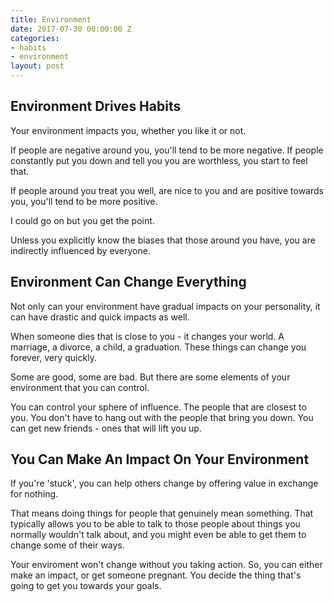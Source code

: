 ```yaml
---
title: Environment
date: 2017-07-30 00:00:00 Z
categories:
- habits
- environment
layout: post
---
```


## Environment Drives Habits

Your environment impacts you, whether you like it or not.

If people are negative around you, you'll tend to be more negative. If people
constantly put you down and tell you you are worthless, you start to feel that.

If people around you treat you well, are nice to you and are positive towards you,
you'll tend to be more positive. 

I could go on but you get the point.

Unless you explicitly know the biases that those around you have, you are indirectly
influenced by everyone. 

## Environment Can Change Everything

Not only can your environment have gradual impacts on your personality, it can have 
drastic and quick impacts as well. 

When someone dies that is close to you - it changes your world. A marriage, a divorce, a child, 
a graduation. These things can change you forever, very quickly.

Some are good, some are bad. But there are some elements of your environment that you can control.

You can control your sphere of influence. The people that are closest to you. You don't have to 
hang out with the people that bring you down. You can get new friends - ones that will lift you up.

## You Can Make An Impact On Your Environment

If you're 'stuck', you can help others change by offering value in exchange for nothing.

That means doing things for people that genuinely mean something. That typically allows you to 
be able to talk to those people about things you normally wouldn't talk about, and you might
even be able to get them to change some of their ways. 

Your enviroment won't change without you taking action. So, you can either make an impact, or get someone
pregnant. You decide the thing that's going to get you towards your goals.
